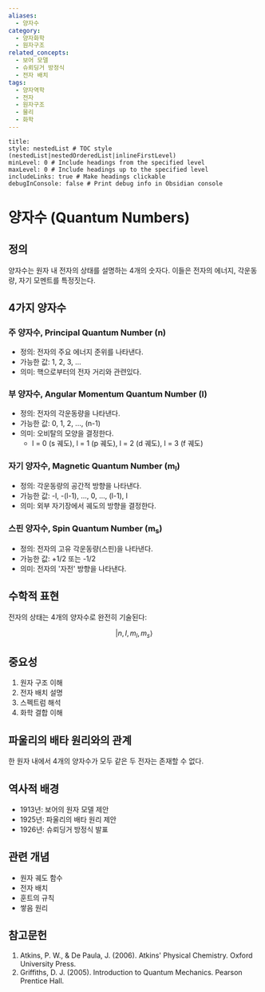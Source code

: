 ```yaml
---
aliases:
  - 양자수
category:
  - 양자화학
  - 원자구조
related_concepts:
  - 보어 모델
  - 슈뢰딩거 방정식
  - 전자 배치
tags:
  - 양자역학
  - 전자
  - 원자구조
  - 물리
  - 화학
---
```


```table-of-contents
title: 
style: nestedList # TOC style (nestedList|nestedOrderedList|inlineFirstLevel)
minLevel: 0 # Include headings from the specified level
maxLevel: 0 # Include headings up to the specified level
includeLinks: true # Make headings clickable
debugInConsole: false # Print debug info in Obsidian console
```
# 양자수 (Quantum Numbers)

## 정의
양자수는 원자 내 전자의 상태를 설명하는 4개의 숫자다. 이들은 전자의 에너지, 각운동량, 자기 모멘트를 특정짓는다.

## 4가지 양자수

### 주 양자수, Principal Quantum Number (n)
- 정의: 전자의 주요 에너지 준위를 나타낸다.
- 가능한 값: 1, 2, 3, ...
- 의미: 핵으로부터의 전자 거리와 관련있다.

### 부 양자수, Angular Momentum Quantum Number (l)
- 정의: 전자의 각운동량을 나타낸다.
- 가능한 값: 0, 1, 2, ..., (n-1)
- 의미: 오비탈의 모양을 결정한다.
  - l = 0 (s 궤도), l = 1 (p 궤도), l = 2 (d 궤도), l = 3 (f 궤도)

### 자기 양자수, Magnetic Quantum Number (m<sub>l</sub>)
- 정의: 각운동량의 공간적 방향을 나타낸다.
- 가능한 값: -l, -(l-1), ..., 0, ..., (l-1), l
- 의미: 외부 자기장에서 궤도의 방향을 결정한다.

### 스핀 양자수, Spin Quantum Number (m<sub>s</sub>)
- 정의: 전자의 고유 각운동량(스핀)을 나타낸다.
- 가능한 값: +1/2 또는 -1/2
- 의미: 전자의 '자전' 방향을 나타낸다.

## 수학적 표현
전자의 상태는 4개의 양자수로 완전히 기술된다:

$$ |n, l, m_l, m_s\rangle $$

## 중요성
1. 원자 구조 이해
2. 전자 배치 설명
3. 스펙트럼 해석
4. 화학 결합 이해

## 파울리의 배타 원리와의 관계
한 원자 내에서 4개의 양자수가 모두 같은 두 전자는 존재할 수 없다.

## 역사적 배경
- 1913년: 보어의 원자 모델 제안
- 1925년: 파울리의 배타 원리 제안
- 1926년: 슈뢰딩거 방정식 발표

## 관련 개념
- 원자 궤도 함수
- 전자 배치
- 훈트의 규칙
- 쌓음 원리

## 참고문헌
1. Atkins, P. W., & De Paula, J. (2006). Atkins' Physical Chemistry. Oxford University Press.
2. Griffiths, D. J. (2005). Introduction to Quantum Mechanics. Pearson Prentice Hall.